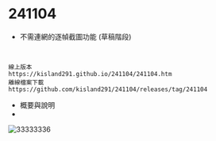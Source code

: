 # 241104

+ 不需連網的逐幀截圖功能 (草稿階段)


```


線上版本
https://kisland291.github.io/241104/241104.htm
離線檔案下載
https://github.com/kisland291/241104/releases/tag/241104
```

+ 概要與說明
+ 
![33333336](https://github.com/user-attachments/assets/ae2911f9-ff8d-47c9-96e5-45496eae3f7a)


